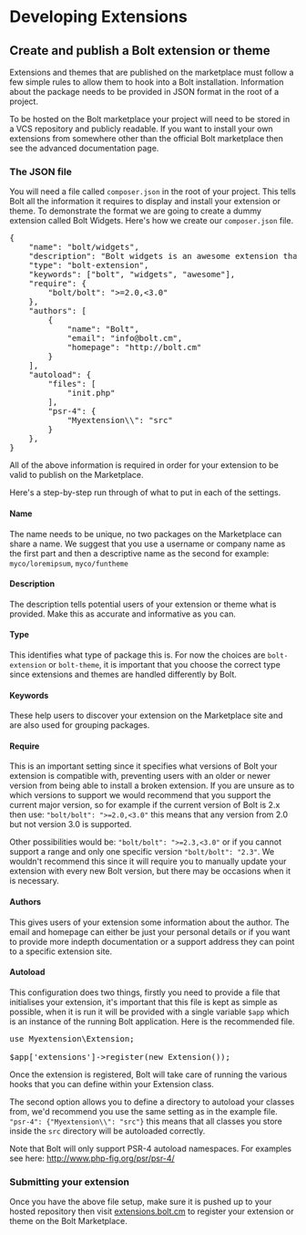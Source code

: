 # Developing Extensions

## Create and publish a Bolt extension or theme

Extensions and themes that are published on the marketplace must follow a few simple rules to allow them to hook into a Bolt installation. Information about the package needs to be provided in JSON format in the root of a project. 

To be hosted on the Bolt marketplace your project will need to be stored in a VCS repository and publicly readable. If you want to install your own extensions from somewhere other than the official Bolt marketplace then see the advanced documentation page.

### The JSON file

You will need a file called `composer.json` in the root of your project. This tells Bolt all the information it requires to display and install your extension or theme. To demonstrate the format we are going to create a dummy extension called Bolt Widgets. Here's how we create our `composer.json` file.

<pre class="brush: js">
{
    "name": "bolt/widgets",
    "description": "Bolt widgets is an awesome extension that features widgets on your website",
    "type": "bolt-extension",
    "keywords": ["bolt", "widgets", "awesome"],
    "require": {
        "bolt/bolt": ">=2.0,<3.0"
    },
    "authors": [
        {
            "name": "Bolt",
            "email": "info@bolt.cm",
            "homepage": "http://bolt.cm"
        }
    ],
    "autoload": {
        "files": [
            "init.php"
        ],
        "psr-4": {
            "Myextension\\": "src"
        }
    },
}
</pre>


All of the above information is required in order for your extension to be valid to publish on the Marketplace.

Here's a step-by-step run through of what to put in each of the settings.

#### Name
The name needs to be unique, no two packages on the Marketplace can share a name. We suggest that you use a username or company name as the first part and then a descriptive name as the second for example: `myco/loremipsum`, `myco/funtheme`

#### Description
The description tells potential users of your extension or theme what is provided. Make this as accurate and informative as you can.

#### Type
This identifies what type of package this is. For now the choices are `bolt-extension` or `bolt-theme`, it is important that you choose the correct type since extensions and themes are handled differently by Bolt.

#### Keywords
These help users to discover your extension on the Marketplace site and are also used for grouping packages.

#### Require
This is an important setting since it specifies what versions of Bolt your extension is compatible with, preventing users with an older or newer version from being able to install a broken extension. If you are unsure as to which versions to support we would recommend that you support the current major version, so for example if the current version of Bolt is 2.x then use: `"bolt/bolt": ">=2.0,<3.0"` this means that any version from 2.0 but not version 3.0 is supported.

Other possibilities would be: `"bolt/bolt": ">=2.3,<3.0"` or if you cannot support a range and only one specific version `"bolt/bolt": "2.3"`. We wouldn't recommend this since it will require you to manually update your extension with every new Bolt version, but there may be occasions when it is necessary.

#### Authors
This gives users of your extension some information about the author. The email and homepage can either be just your personal details or if you want to provide more indepth documentation or a support address they can point to a specific extension site.

#### Autoload
This configuration does two things, firstly you need to provide a file that initialises your extension, it's important that this file is kept as simple as possible, when it is run it will be provided with a single variable `$app` which is an instance of the running Bolt application. Here is the recommended file.

<pre class="brush: php">
use Myextension\Extension;

$app['extensions']->register(new Extension());
</pre>

Once the extension is registered, Bolt will take care of running the various hooks that you can define within your Extension class.

The second option allows you to define a directory to autoload your classes from, we'd recommend you use the same setting as in the example file. `"psr-4": {"Myextension\\": "src"}` this means that all classes you store inside the `src` directory will be autoloaded correctly.

Note that Bolt will only support PSR-4 autoload namespaces. For examples see here: <a href="http://www.php-fig.org/psr/psr-4/">http://www.php-fig.org/psr/psr-4/</a>


### Submitting your extension
Once you have the above file setup, make sure it is pushed up to your hosted repository then visit <a href="http://extensions.bolt.cm">extensions.bolt.cm</a> to register your extension or theme on the Bolt Marketplace.
